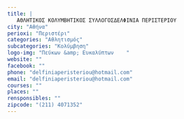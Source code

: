 ```yaml
---
title: |
   ΑΘΛΗΤΙΚΟΣ ΚΟΛΥΜΒΗΤΙΚΟΣ ΣΥΛΛΟΓΟΣΔΕΛΦΙΝΙΑ ΠΕΡΙΣΤΕΡΙΟΥ
city: "Αθήνα"
perioxi: "Περιστέρι"
categories: "Αθλητισμός"
subcategories: "Κολύμβηση"
logo-img: "Πεύκων &amp; Ευκαλύπτων    "
website: ""
facebook: ""
phone: "delfiniaperisteriou@hotmail.com"
email: "delfiniaperisteriou@hotmail.com"
courses: ""
places: ""
rensponsibles: ""
zipcode: "(211) 4071352"
---
```




